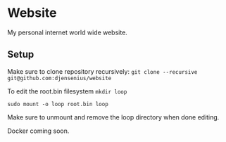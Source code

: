 # Website
My personal internet world wide website.

## Setup
Make sure to clone repository recursively:
`git clone --recursive git@github.com:djensenius/website`

To edit the root.bin filesystem
`mkdir loop`

`sudo mount -o loop root.bin loop`

Make sure to unmount and remove the loop directory when done editing.

Docker coming soon.
